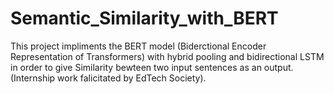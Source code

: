 # Semantic_Similarity_with_BERT
This project impliments the BERT model (Biderctional Encoder Representation of Transformers) with hybrid pooling and bidirectional LSTM in order to give Similarity bewteen two input sentences as an output.(Internship work falicitated by EdTech Society).
